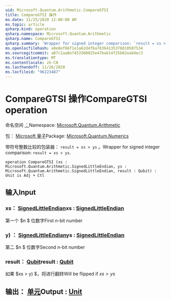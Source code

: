```yaml
---
uid: Microsoft.Quantum.Arithmetic.CompareGTSI
title: CompareGTSI 操作
ms.date: 11/25/2020 12:00:00 AM
ms.topic: article
qsharp.kind: operation
qsharp.namespace: Microsoft.Quantum.Arithmetic
qsharp.name: CompareGTSI
qsharp.summary: 'Wrapper for signed integer comparison: `result = xs > ys`.'
ms.openlocfilehash: a0e8ef66f1e1a62d4f6a78364135376810507534
ms.sourcegitcommit: a87c1aa8e7453360025e47ba614f25b02ea84ec3
ms.translationtype: MT
ms.contentlocale: zh-CN
ms.lasthandoff: 11/26/2020
ms.locfileid: "96223487"
---
```

# <a name="comparegtsi-operation"></a><span data-ttu-id="d1d93-102">CompareGTSI 操作</span><span class="sxs-lookup"><span data-stu-id="d1d93-102">CompareGTSI operation</span></span>

<span data-ttu-id="d1d93-103">命名空间 [：](xref:Microsoft.Quantum.Arithmetic)</span><span class="sxs-lookup"><span data-stu-id="d1d93-103">Namespace: [Microsoft.Quantum.Arithmetic](xref:Microsoft.Quantum.Arithmetic)</span></span>

<span data-ttu-id="d1d93-104">包： [Microsoft 量子](https://nuget.org/packages/Microsoft.Quantum.Numerics)</span><span class="sxs-lookup"><span data-stu-id="d1d93-104">Package: [Microsoft.Quantum.Numerics](https://nuget.org/packages/Microsoft.Quantum.Numerics)</span></span>


<span data-ttu-id="d1d93-105">带符号整数比较的包装器： `result = xs > ys` 。</span><span class="sxs-lookup"><span data-stu-id="d1d93-105">Wrapper for signed integer comparison: `result = xs > ys`.</span></span>

```qsharp
operation CompareGTSI (xs : Microsoft.Quantum.Arithmetic.SignedLittleEndian, ys : Microsoft.Quantum.Arithmetic.SignedLittleEndian, result : Qubit) : Unit is Adj + Ctl
```


## <a name="input"></a><span data-ttu-id="d1d93-106">输入</span><span class="sxs-lookup"><span data-stu-id="d1d93-106">Input</span></span>

### <a name="xs--signedlittleendian"></a><span data-ttu-id="d1d93-107">xs： [SignedLittleEndian](xref:Microsoft.Quantum.Arithmetic.SignedLittleEndian)</span><span class="sxs-lookup"><span data-stu-id="d1d93-107">xs : [SignedLittleEndian](xref:Microsoft.Quantum.Arithmetic.SignedLittleEndian)</span></span>

<span data-ttu-id="d1d93-108">第一个 $n $ 位数字</span><span class="sxs-lookup"><span data-stu-id="d1d93-108">First $n$-bit number</span></span>


### <a name="ys--signedlittleendian"></a><span data-ttu-id="d1d93-109">y) ： [SignedLittleEndian](xref:Microsoft.Quantum.Arithmetic.SignedLittleEndian)</span><span class="sxs-lookup"><span data-stu-id="d1d93-109">ys : [SignedLittleEndian](xref:Microsoft.Quantum.Arithmetic.SignedLittleEndian)</span></span>

<span data-ttu-id="d1d93-110">第二 $n $ 位数字</span><span class="sxs-lookup"><span data-stu-id="d1d93-110">Second $n$-bit number</span></span>


### <a name="result--qubit"></a><span data-ttu-id="d1d93-111">result： [Qubit](xref:microsoft.quantum.lang-ref.qubit)</span><span class="sxs-lookup"><span data-stu-id="d1d93-111">result : [Qubit](xref:microsoft.quantum.lang-ref.qubit)</span></span>

<span data-ttu-id="d1d93-112">如果 $xs > y) $，将进行翻转</span><span class="sxs-lookup"><span data-stu-id="d1d93-112">Will be flipped if $xs > ys$</span></span>



## <a name="output--unit"></a><span data-ttu-id="d1d93-113">输出： [单元](xref:microsoft.quantum.lang-ref.unit)</span><span class="sxs-lookup"><span data-stu-id="d1d93-113">Output : [Unit](xref:microsoft.quantum.lang-ref.unit)</span></span>

